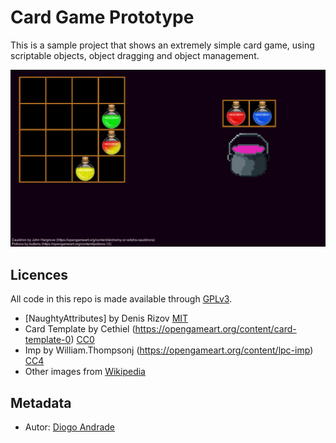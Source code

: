 # Card Game Prototype 

This is a sample project that shows an extremely simple card game, using scriptable objects, object dragging and object management.

![Image](https://github.com/DiogoDeAndrade/Alchemy/raw/master/Screenshots/screen01.png)

## Licences

All code in this repo is made available through [GPLv3].

* [NaughtyAttributes] by Denis Rizov [MIT]
* Card Template by Cethiel (https://opengameart.org/content/card-template-0) [CC0]
* Imp by William.Thompsonj (https://opengameart.org/content/lpc-imp) [CC4]
* Other images from [Wikipedia]

## Metadata

* Autor: [Diogo Andrade]


[GPLv3]:https://www.gnu.org/licenses/gpl-3.0.en.html
[CC BY-NC-SA 4.0]:https://creativecommons.org/licenses/by-nc-sa/4.0/
[CC0]:https://creativecommons.org/publicdomain/zero/1.0/
[CC4]:https://creativecommons.org/licenses/by/4.0/
[MIT]:https://github.com/dbrizov/NaughtyAttributes/blob/master/LICENSE
[Wikipedia]: https://www.wikipedia.org
[Diogo Andrade]:https://github.com/DiogoDeAndrade
